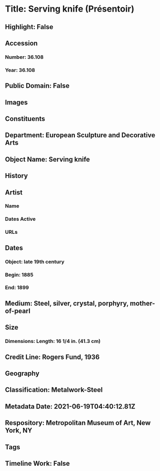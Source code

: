 # Title: Serving knife (Présentoir)
## Highlight: False
## Accession
### Number: 36.108
### Year: 36.108
## Public Domain: False
## Images
## Constituents
## Department: European Sculpture and Decorative Arts
## Object Name: Serving knife
## History
## Artist
### Name
### Dates Active
### URLs
## Dates
### Object: late 19th century
### Begin: 1885
### End: 1899
## Medium: Steel, silver, crystal, porphyry, mother-of-pearl
## Size
### Dimensions: Length: 16 1/4 in. (41.3 cm)
## Credit Line: Rogers Fund, 1936
## Geography
## Classification: Metalwork-Steel
## Metadata Date: 2021-06-19T04:40:12.81Z
## Respository: Metropolitan Museum of Art, New York, NY
## Tags
## Timeline Work: False